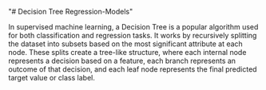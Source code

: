 "# Decision Tree Regression-Models" 

 In supervised machine learning, a Decision Tree is a popular algorithm used for both classification and regression tasks. It works by recursively splitting the dataset into subsets based on the most significant attribute at each node. These splits create a tree-like structure, where each internal node represents a decision based on a feature, each branch represents an outcome of that decision, and each leaf node represents the final predicted target value or class label.